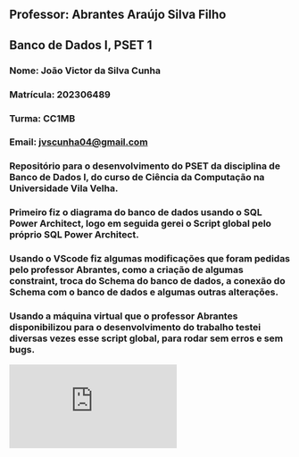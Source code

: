 ## Professor: Abrantes Araújo Silva Filho
## Banco de Dados I, PSET 1

### Nome: João Victor da Silva Cunha
### Matrícula: 202306489
### Turma: CC1MB
### Email: jvscunha04@gmail.com

### Repositório para o desenvolvimento do PSET da disciplina de Banco de Dados I, do curso de Ciência da Computação na Universidade Vila Velha.
### Primeiro fiz o diagrama do banco de dados usando o SQL Power Architect, logo em seguida gerei o Script global pelo próprio SQL Power Architect.
### Usando o VScode fiz algumas modificações que foram pedidas pelo professor Abrantes, como a criação de algumas constraint, troca do Schema do banco de dados, a conexão do Schema com o banco de dados e algumas outras alterações.
### Usando a máquina virtual que o professor Abrantes disponibilizou para o desenvolvimento do trabalho testei diversas vezes esse script global, para rodar sem erros e sem bugs.

![](https://github.com/J0aoCunha/uvv_bd1_cc1mb/blob/main/pset1/diagrama.pdf)
